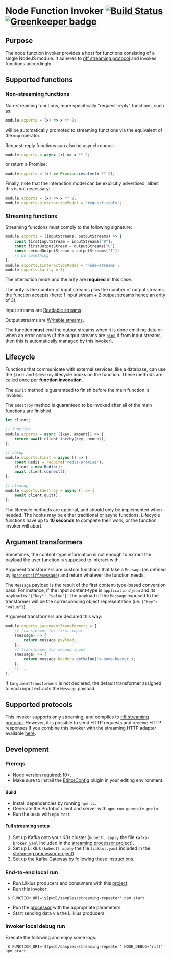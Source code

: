 # Node Function Invoker [![Build Status](https://travis-ci.com/projectriff/node-function-invoker.svg?branch=master)](https://travis-ci.com/projectriff/node-function-invoker) [![Greenkeeper badge](https://badges.greenkeeper.io/projectriff/node-function-invoker.svg)](https://greenkeeper.io/)

## Purpose

The node function invoker provides a host for functions consisting of a single NodeJS module.
It adheres to [riff streaming protocol](https://github.com/projectriff/streaming-processor) 
and invokes functions accordingly.

## Supported functions

### Non-streaming functions

Non-streaming functions, more specifically "request-reply" functions, such as:
```js
module.exports = (x) => x ** 2;
```
will be automatically promoted to streaming functions via the equivalent of the `map` operator.

Request-reply functions can also be asynchronous:
```js
module.exports = async (x) => x ** 2;
```

or return a Promise:
```js
module.exports = (x) => Promise.resolve(x ** 2);
```

Finally, note that the interaction model can be explicitly advertised, albeit this is not necessary:
```js
module.exports = (x) => x ** 2;
module.exports.$interactionModel = 'request-reply';
```

### Streaming functions

Streaming functions must comply to the following signature:
```js
module.exports = (inputStreams, outputStreams) => {
    const firstInputStream = inputStreams["0"];
    const firstOutputStream = outputStreams["0"];
    const secondOutputStream = outputStreams["1"];
    // do something
};
module.exports.$interactionModel = 'node-streams';
module.exports.$arity = 3;
```
The interaction mode and the arity are **required** in this case.

The arity is the number of input streams plus the number of output streams the function accepts
(here: 1 input stream + 2 output streams hence an arity of 3).

Input streams are [Readable streams](https://nodejs.org/api/stream.html#stream_readable_streams).

Output streams are [Writable streams](https://nodejs.org/api/stream.html#stream_class_stream_readable).

The function **must** end the output streams when it is done emitting data or when an error occurs
(if the output streams are [`pipe`](https://nodejs.org/api/stream.html#stream_readable_pipe_destination_options)'d from 
input streams, 
then this is automatically managed by this invoker).

## Lifecycle

Functions that communicate with external services, like a database, can use the `$init` and `$destroy` lifecycle hooks 
on the function.
These methods are called once per **function invocation**.

The `$init` method is guaranteed to finish before the main function is invoked.

The `$destroy` method is guaranteed to be invoked after all of the main functions are finished.

```js
let client;

// function
module.exports = async ({key, amount}) => {
    return await client.incrby(key, amount);
};

// setup
module.exports.$init = async () => {
    const Redis = require('redis-promise');
    client = new Redis();
    await client.connect();
};

// cleanup
module.exports.$destroy = async () => {
    await client.quit();
};
```

The lifecycle methods are optional, and should only be implemented when needed.
The hooks may be either traditional or async functions.
Lifecycle functions have up to **10 seconds** to complete their work, or the function invoker will abort.

## Argument transformers

Sometimes, the content-type information is not enough to extract the payload the user function is supposed to interact 
with.

Argument transformers are custom functions that take a `Message` (as defined by [`@projectriff/message`](https://github.com/projectriff/node-message))
and return whatever the function needs. 

The `Message` payload is the result of the first content-type-based  conversion pass. For instance, if the input 
content-type is `application/json` and its payload is `'{"key": "value"}'` the payload of the `Message` exposed to the 
transformer will be the corresponding object representation (i.e. `{"key": "value"}`).

Argument transformers are declared this way:

```js
module.exports.$argumentTransformers = [
    // transformer for first input
    (message) => {
        return message.payload;
    },
    // transformer for second input
    (message) => {
        return message.headers.getValue('x-some-header');
    },
    // ...
];
```

If `$argumentTransformers` is not declared, the default transformer assigned to each input extracts the `Message` 
payload.

## Supported protocols

This invoker supports only streaming, and complies to [riff streaming protocol](https://github.com/projectriff/streaming-processor).
However, it is possible to send HTTP requests and receive HTTP responses if you combine this invoker with the streaming HTTP adapter available [here](https://github.com/projectriff/streaming-http-adapter).

## Development

### Prereqs

 - [Node](https://nodejs.org/en/download/) version required: 10+.
 - Make sure to install the [EditorConfig](https://editorconfig.org/) plugin in your editing environment.
 
#### Build

 - Install dependencies by running `npm ci`.
 - Generate the Protobuf client and server with `npm run generate-proto`
 - Run the tests with `npm test`

#### Full streaming setup

1. Set up Kafka onto your K8s cluster (`kubectl apply` the file `kafka-broker.yaml` included in the [streaming processor project](https://github.com/projectriff/streaming-processor)).
1. Set up Liiklus (`kubectl apply` the file `liiklus.yaml` included in the [streaming processor project](https://github.com/projectriff/streaming-processor)).
1. Set up the Kafka Gateway by following these [instructions](https://github.com/projectriff/kafka-gateway).

### End-to-end local run

 - Run Liiklus producers and consumers with this [project](https://github.com/projectriff-samples/liiklus-client).
 - Run this invoker:
```shell script
 $ FUNCTION_URI='$(pwd)/samples/streaming-repeater' npm start
```
 - Run the [processor](https://github.com/projectriff/streaming-processor) with the appropriate parameters.
 - Start sending data via the Liiklus producers.

### Invoker local debug run

Execute the following and enjoy some logs:

```shell script
 $ FUNCTION_URI='$(pwd)/samples/streaming-repeater' NODE_DEBUG='riff' npm start
```

